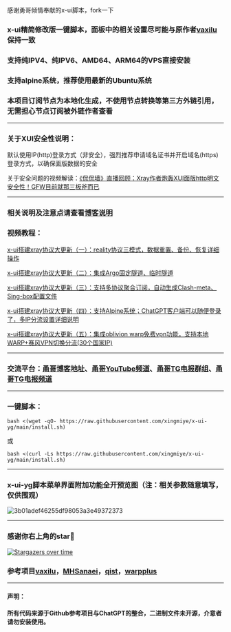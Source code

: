 
感谢勇哥倾情奉献的x-ui脚本，fork一下

### x-ui精简修改版一键脚本，面板中的相关设置尽可能与原作者[vaxilu](https://github.com/vaxilu/x-ui)保持一致

### 支持纯IPV4、纯IPV6、AMD64、ARM64的VPS直接安装

### 支持alpine系统，推荐使用最新的Ubuntu系统

### 本项目订阅节点为本地化生成，不使用节点转换等第三方外链引用，无需担心节点订阅被外链作者查看

-----------------------------------------------
### 关于XUI安全性说明：

默认使用IP(http)登录方式（非安全），强烈推荐申请域名证书并开启域名(https)登录方式，以确保面版数据的安全

关于安全问题的视频解读：[《侃侃墙》直播回顾：Xray作者炮轰XUI面版http明文安全性！GFW目前就那三板斧而已](https://youtu.be/eukGGt-MsS8)

-----------------------------------------------

### 相关说明及注意点请查看[博客说明](https://ygkkk.blogspot.com/2023/05/reality-xui-chatgpt.html)

### 视频教程：

[x-ui搭建xray协议大更新（一）：reality协议三模式，数据重置、备份、恢复详细操作](https://youtu.be/xlvKnjQoF7c)

[x-ui搭建xray协议大更新（二）：集成Argo固定隧道、临时隧道](https://youtu.be/NCPCHAi8pzs)

[x-ui搭建xray协议大更新（三）：支持多协议聚合订阅，自动生成Clash-meta、Sing-box配置文件](https://youtu.be/UlQm6c0UQ4U)

[x-ui搭建xray协议大更新（四）：支持Alpine系统；ChatGPT客户端可以随便登录了，多IP分流设置详细说明](https://youtu.be/2G2f64Mm1UU)

[x-ui搭建xray协议大更新（五）：集成oblivion warp免费vpn功能，支持本地WARP+赛风VPN切换分流(30个国家IP)](https://youtu.be/Zo65206HBRM)

-----------------------------------------------------
### 交流平台：[甬哥博客地址](https://ygkkk.blogspot.com)、[甬哥YouTube频道](https://www.youtube.com/@ygkkk)、[甬哥TG电报群组](https://t.me/+jZHc6-A-1QQ5ZGVl)、[甬哥TG电报频道](https://t.me/+DkC9ZZUgEFQzMTZl)

-------------------------------

### 一键脚本：
```
bash <(wget -qO- https://raw.githubusercontent.com/xingmiye/x-ui-yg/main/install.sh)
```
或
```
bash <(curl -Ls https://raw.githubusercontent.com/xingmiye/x-ui-yg/main/install.sh)
```
-----------------------------------------------------
### x-ui-yg脚本菜单界面附加功能全开预览图（注：相关参数随意填写，仅供围观）

![3b01adef46255df98053a3e49372373](https://github.com/user-attachments/assets/cea4568f-bb19-46b9-a35b-bacc67ac573a)

-----------------------------------------------------
### 感谢你右上角的star🌟
[![Stargazers over time](https://starchart.cc/yonggekkk/x-ui-yg.svg)](https://starchart.cc/yonggekkk/x-ui-yg)

### 参考项目[vaxilu](https://github.com/vaxilu/x-ui)，[MHSanaei](https://github.com/MHSanaei/3x-ui)，[qist](https://github.com/qist/xray-ui)，[warpplus](https://github.com/bepass-org/warp-plus)

---------------------------------------
#### 声明：

#### 所有代码来源于Github参考项目与ChatGPT的整合，二进制文件未开源，介意者请勿安装使用。
